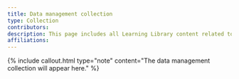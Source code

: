 ```yaml
---
title: Data management collection
type: Collection
contributors: 
description: This page includes all Learning Library content related to data management
affiliations: 
---
```


{% include callout.html type="note" content="The data management collection will appear here." %}
